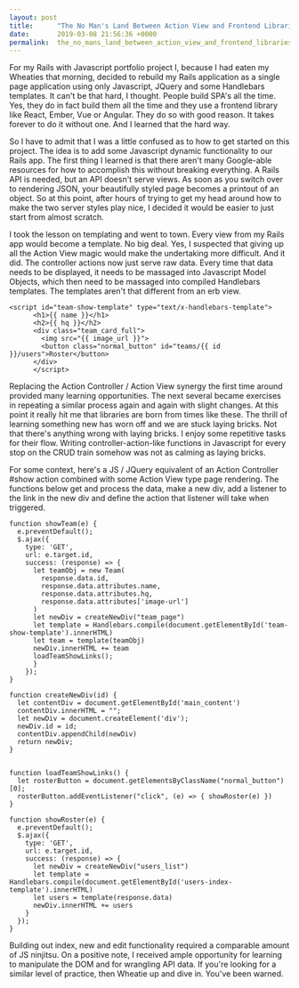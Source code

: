 ```yaml
---
layout: post
title:      "The No Man's Land Between Action View and Frontend Libraries"
date:       2019-03-08 21:56:36 +0000
permalink:  the_no_mans_land_between_action_view_and_frontend_libraries
---
```



For my Rails with Javascript portfolio project I, because I had eaten my Wheaties that morning, decided to rebuild my Rails application as a single page application using only Javascript, JQuery and some Handlebars templates. It can't be that hard, I thought. People build SPA's all the time. Yes, they do in fact build them all the time and they use a frontend library like React, Ember, Vue or Angular. They do so with good reason. It takes forever to do it without one. And I learned that the hard way.

So I have to admit that I was a little confused as to how to get started on this project. The idea is to add some Javascript dynamic functionality to our Rails app. The first thing I learned is that there aren't many Google-able resources for how to accomplish this without breaking everything. A Rails API is needed, but an API doesn't serve views. As soon as you switch over to rendering JSON, your beautifully styled page becomes a printout of an object. So at this point, after hours of trying to get my head around how to make the two server styles play nice, I decided it would be easier to just start from almost scratch.

I took the lesson on templating and went to town. Every view from my Rails app would become a template. No big deal. Yes, I suspected that giving up all the Action View magic would make the undertaking more difficult. And it did. The controller actions now just serve raw data. Every time that data needs to be displayed, it needs to be massaged into Javascript Model Objects, which then need to be massaged into compiled Handlebars templates. The templates aren't that different from an erb view.

```
<script id="team-show-template" type="text/x-handlebars-template"> 
      <h1>{{ name }}</h1>
      <h2>{{ hq }}</h2>
      <div class="team_card_full">
        <img src="{{ image_url }}">
        <button class="normal_button" id="teams/{{ id }}/users">Roster</button>
      </div>
      </script>
```

Replacing the Action Controller / Action View synergy the first time around provided many learning opportunities. The next several became exercises in repeating a similar process again and again with slight changes. At this point it really hit me that libraries are born from times like these. The thrill of learning something new has worn off and we are stuck laying bricks. Not that there's anything wrong with laying bricks. I enjoy some repetitive tasks for their flow. Writing controller-action-like functions in Javascript for every stop on the CRUD train somehow was not as calming as laying bricks. 

For some context, here's a JS / JQuery equivalent of an Action Controller #show action combined with some Action View type page rendering. The functions below get and process the data, make a new div, add a listener to the link in the new div and define the action that listener will take when triggered.

```
function showTeam(e) {
  e.preventDefault();
  $.ajax({
    type: 'GET',
    url: e.target.id,
    success: (response) => {
      let teamObj = new Team(
        response.data.id,
        response.data.attributes.name,
        response.data.attributes.hq,
        response.data.attributes['image-url']
      )
      let newDiv = createNewDiv("team_page")
      let template = Handlebars.compile(document.getElementById('team-show-template').innerHTML)
      let team = template(teamObj)
      newDiv.innerHTML += team
      loadTeamShowLinks();
      }
    });
}

function createNewDiv(id) {
  let contentDiv = document.getElementById('main_content')
  contentDiv.innerHTML = "";
  let newDiv = document.createElement('div');
  newDiv.id = id; 
  contentDiv.appendChild(newDiv)
  return newDiv;
}


function loadTeamShowLinks() {
  let rosterButton = document.getElementsByClassName("normal_button")[0];
  rosterButton.addEventListener("click", (e) => { showRoster(e) }) 
}

function showRoster(e) {
  e.preventDefault();
  $.ajax({
    type: 'GET',
    url: e.target.id,
    success: (response) => {
      let newDiv = createNewDiv("users_list")
      let template = Handlebars.compile(document.getElementById('users-index-template').innerHTML)
      let users = template(response.data)
      newDiv.innerHTML += users 
    }
  });
}
```

Building out index, new and edit functionality required a comparable amount of JS ninjitsu. On a positive note, I received ample opportunity for learning to manipulate the DOM and for wrangling API data. If you're looking for a similar level of practice, then Wheatie up and dive in. You've been warned.

